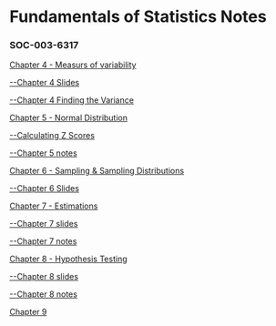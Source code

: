 <b><h1>Fundamentals of Statistics Notes</h1></b>
            <h3>    SOC-003-6317      </h3>


<a href='https://github.com/1d8/school-notes/blob/master/chapter4soc.pdf'>Chapter 4 - Measurs of variability</a>


<a href ='https://github.com/1d8/school-notes/blob/master/chapter4-slides.pdf'>--Chapter 4 Slides</a>

<a href='https://github.com/1d8/school-notes/blob/master/variance.py'>--Chapter 4 Finding the Variance</a>


<a href='https://github.com/1d8/school-notes/blob/master/The%20Normal%20Distribution-slides-2.pdf'>Chapter 5 - Normal Distribution</a>

<a href='https://github.com/1d8/school-notes/blob/master/ch5.py'>--Calculating Z Scores</a>

<a href='https://github.com/1d8/school-notes/blob/master/chapter5-TheNormalDistribution.pdf'>--Chapter 5 notes</a>


<a href='https://github.com/1d8/school-notes/blob/master/ch6-samplingNsamplingdistributions.pdf'>Chapter 6 - Sampling & Sampling Distributions</a>

<a href ='https://github.com/1d8/school-notes/blob/master/ch6-samplingNsamplingdistributions.pdf'>--Chapter 6 Slides</a>


<a href='https://github.com/1d8/school-notes/blob/master/Estimation.pdf'>Chapter 7 - Estimations</a>

<a href='https://github.com/1d8/school-notes/blob/master/Estimation.pdf'>--Chapter 7 slides</a>

<a href='https://github.com/1d8/school-notes/blob/master/ch7-estimations.pdf'>--Chapter 7 notes</a>


<a href='https://github.com/1d8/school-notes/blob/master/ch8-slides.pdf'>Chapter 8 - Hypothesis Testing</a>

<a href='https://github.com/1d8/school-notes/blob/master/ch8-slides.pdf'>--Chapter 8 slides</a>

<a href='https://github.com/1d8/school-notes/blob/master/Ch8hypothesis-testing.pdf'>--Chapter 8 notes</a>


<a href=[slide-notes]>Chapter 9</a>

